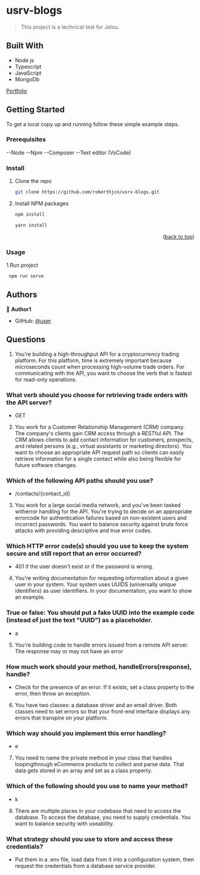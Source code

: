 <a name="readme-top"></a>

# usrv-blogs

> This project is a technical test for Jelou.

## Built With

- Node js
- Typescript
- JavaScript
- MongoDb


[Portfolio](https://gioudi.github.io/repository)

## Getting Started

To get a local copy up and running follow these simple example steps.

### Prerequisites

--Node 
--Npm 
--Composer 
--Text editor (VsCode)

### Install

1. Clone the repo
   ```sh
   git clone https://github.com/roberthjcn/usrv-blogs.git
   ```
2. Install NPM packages
   ```sh
   npm install
   ```
   ```sh
   yarn install
   ```

<p align="right">(<a href="#readme-top">back to top</a>)</p>

### Usage

1.Run project

```sh
 npm run serve
```

## Authors

👤 **Author1**

- GitHub: [@user](https://github.com/roberthjcn)


## Questions

1. You're building a high-throughput API for a cryptocurrency trading platform. For this platform, time is extremely important because microseconds count when processing high-volume trade orders. For communicating with the API, you want to choose the verb that is fastest for read-only operations.

### What verb should you choose for retrieving trade orders with the API server?

- GET

2. You work for a Customer Relationship Management (CRM) company. The company's clients gain CRM access through a RESTful API. The CRM allows clients to add contact information for customers, prospects, and related persons (e.g., virtual assistants or marketing directors). You want to choose an appropriate API request path so clients can easily retrieve information for a single contact while also being flexible for future software changes.

### Which of the following API paths should you use?

- /contacts/{contact_id}

3. You work for a large social media network, and you've been tasked witherror handling for the API. You're trying to decide on an appropriate errorcode for authentication failures based on non-existent users and incorrect passwords. You want to balance security against brute force attacks with providing descriptive and true error codes.

### Which HTTP error code(s) should you use to keep the system secure and still report that an error occurred?

- 401 if the user doesn't exist or if the password is wrong.

4. You're writing documentation for requesting information about a given user in your system. Your system uses UUIDS (universally unique identifiers) as user identifiers. In your documentation, you want to show an example.

### True or false: You should put a fake UUID into the example code (instead of just the text "UUID") as a placeholder.

- a

5. You're building code to handle errors issued from a remote API server. The response may or may not have an error

### How much work should your method, handleErrors(response), handle?

- Check for the presence of an error. If it exists, set a class property to the error, then throw an exception.

6. You have two classes: a database driver and an email driver. Both classes need to set errors so that your front-end interface displays any errors that transpire on your platform.

### Which way should you implement this error handling?

- e

7. You need to name the private method in your class that handles loopingthrough eCommerce products to collect and parse data. That data gets stored in an array and set as a class property.

### Which of the following should you use to name your method?

- k

8. There are multiple places in your codebase that need to access the database. To access the database, you need to supply credentials. You want to balance security with useability.

### What strategy should you use to store and access these credentials?

- Put them in a .env file, load data from it into a configuration system, then request the credentials from a database service provider.